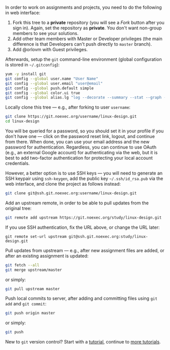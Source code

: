 In order to work on assignments and projects, you need to do the following in web interface:

1. Fork this tree to a **private** repository (you will see a *Fork* button after you sign in).
   Again, set the repository as **private**. You don't want non-group members to see your solutions.
2. Add other team members with Master or Developer privileges
   (the main difference is that Developers can't push directly to `master` branch).
3. Add @orlovm with Guest privileges.

Afterwards, setup the `git` command-line environment (global configuration is stored in `~/.gitconfig`):

```bash
yum -y install git
git config --global user.name "User Name"
git config --global user.email "user@email"
git config --global push.default simple
git config --global color.ui true
git config --global alias.lg "log --decorate --summary --stat --graph --date-order"
```

Locally clone this tree — e.g., after forking to user `username`:

```bash
git clone https://git.noexec.org/username/linux-design.git
cd linux-design
```

You will be queried for a password, so you should set it in your profile if you don't have one —
click on the password reset link, logout, and continue from there. When done, you can use your email
address and the new password for authentication.
Regardless, you can continue to use OAuth (e.g., an external Google account) for authenticating via
the web, but it is best to add two-factor authentication for protecting your local account credentials.

However, a better option is to use SSH keys — you will need to generate an SSH keypair using `ssh-keygen`, add the
public key `~/.ssh/id_rsa.pub` via the web interface, and clone the project as follows instead:
```bash
git clone git@ssh.git.noexec.org:username/linux-design.git
```

Add an upstream remote, in order to be able to pull updates from the original tree:

```bash
git remote add upstream https://git.noexec.org/study/linux-design.git
```

If you use SSH authentication, fix the URL above, or change the URL later:
```
git remote set-url upstream git@ssh.git.noexec.org:study/linux-design.git
```

Pull updates from upstream — e.g., after new assignment files are added, or after
an existing assignment is updated:

```bash
git fetch --all
git merge upstream/master
```
or simply:
```bash
git pull upstream master
```

Push local commits to server, after adding and committing files using `git add` and `git commit`:

```bash
git push origin master
```
or simply:
```bash
git push
```

New to `git` version control?
Start with a [tutorial](https://git-scm.com/docs/gittutorial),
continue to [more tutorials](https://www.atlassian.com/git/tutorials/).

